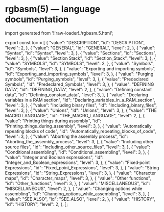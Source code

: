 # rgbasm(5) — language documentation

import generated from '!!raw-loader!./rgbasm.5.html';

<div className="manual-text" dangerouslySetInnerHTML={{ __html: generated }} />

export const toc = [
{
	"value": "DESCRIPTION",
	"id": "DESCRIPTION",
	"level": 2,
},
{
	"value": "GENERAL",
	"id": "GENERAL",
	"level": 2,
},
{
	"value": "Syntax",
	"id": "Syntax",
	"level": 3,
},
{
	"value": "Sections",
	"id": "Sections",
	"level": 3,
},
{
	"value": "Section Stack",
	"id": "Section_Stack",
	"level": 3,
},
{
	"value": "SYMBOLS",
	"id": "SYMBOLS",
	"level": 2,
},
{
	"value": "Symbols",
	"id": "Symbols",
	"level": 3,
},
{
	"value": "Exporting and importing symbols",
	"id": "Exporting_and_importing_symbols",
	"level": 3,
},
{
	"value": "Purging symbols",
	"id": "Purging_symbols",
	"level": 3,
},
{
	"value": "Predeclared Symbols",
	"id": "Predeclared_Symbols",
	"level": 3,
},
{
	"value": "DEFINING DATA",
	"id": "DEFINING_DATA",
	"level": 2,
},
{
	"value": "Defining constant data",
	"id": "Defining_constant_data",
	"level": 3,
},
{
	"value": "Declaring variables in a RAM section",
	"id": "Declaring_variables_in_a_RAM_section",
	"level": 3,
},
{
	"value": "Including binary files",
	"id": "Including_binary_files",
	"level": 3,
},
{
	"value": "Unions",
	"id": "Unions",
	"level": 3,
},
{
	"value": "THE MACRO LANGUAGE",
	"id": "THE_MACRO_LANGUAGE",
	"level": 2,
},
{
	"value": "Printing things during assembly",
	"id": "Printing_things_during_assembly",
	"level": 3,
},
{
	"value": "Automatically repeating blocks of code",
	"id": "Automatically_repeating_blocks_of_code",
	"level": 3,
},
{
	"value": "Aborting the assembly process",
	"id": "Aborting_the_assembly_process",
	"level": 3,
},
{
	"value": "Including other source files",
	"id": "Including_other_source_files",
	"level": 3,
},
{
	"value": "Conditional assembling",
	"id": "Conditional_assembling",
	"level": 3,
},
{
	"value": "Integer and Boolean expressions",
	"id": "Integer_and_Boolean_expressions",
	"level": 3,
},
{
	"value": "Fixed‐point Expressions",
	"id": "Fixed_point_Expressions",
	"level": 3,
},
{
	"value": "String Expressions",
	"id": "String_Expressions",
	"level": 3,
},
{
	"value": "Character maps",
	"id": "Character_maps",
	"level": 3,
},
{
	"value": "Other functions",
	"id": "Other_functions",
	"level": 3,
},
{
	"value": "MISCELLANEOUS",
	"id": "MISCELLANEOUS",
	"level": 2,
},
{
	"value": "Changing options while assembling",
	"id": "Changing_options_while_assembling",
	"level": 3,
},
{
	"value": "SEE ALSO",
	"id": "SEE_ALSO",
	"level": 2,
},
{
	"value": "HISTORY",
	"id": "HISTORY",
	"level": 2,
},
];
